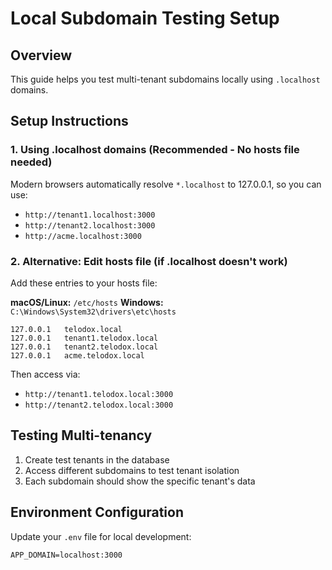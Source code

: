 # Local Subdomain Testing Setup

## Overview
This guide helps you test multi-tenant subdomains locally using `.localhost` domains.

## Setup Instructions

### 1. Using .localhost domains (Recommended - No hosts file needed)
Modern browsers automatically resolve `*.localhost` to 127.0.0.1, so you can use:
- `http://tenant1.localhost:3000`
- `http://tenant2.localhost:3000`
- `http://acme.localhost:3000`

### 2. Alternative: Edit hosts file (if .localhost doesn't work)
Add these entries to your hosts file:

**macOS/Linux:** `/etc/hosts`
**Windows:** `C:\Windows\System32\drivers\etc\hosts`

```
127.0.0.1   telodox.local
127.0.0.1   tenant1.telodox.local
127.0.0.1   tenant2.telodox.local
127.0.0.1   acme.telodox.local
```

Then access via:
- `http://tenant1.telodox.local:3000`
- `http://tenant2.telodox.local:3000`

## Testing Multi-tenancy

1. Create test tenants in the database
2. Access different subdomains to test tenant isolation
3. Each subdomain should show the specific tenant's data

## Environment Configuration

Update your `.env` file for local development:
```env
APP_DOMAIN=localhost:3000
```